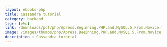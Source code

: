 ```yaml
---
layout: ebooks-php
title: Cassandra tutorial
category: backend
tags: [php]
link: /downloads/pdf/php/Apress.Beginning.PHP.and.MySQL.5.From.Novice.to.Professional.2nd.Edition.Jan.2006.pdf 
image: /images/thumbs/php/Apress.Beginning.PHP.and.MySQL.5.From.Novice.to.Professional.2nd.Edition.Jan.2006-min.png
description : Cassandra tutorial 
---
```












